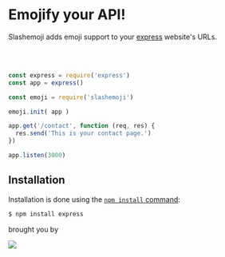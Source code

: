 
# Emojify your API!

  

 Slashemoji adds emoji support to your [express](http://expressjs.com/) website's URLs.


  <br>
  <br>

```js
const express = require('express')
const app = express()

const emoji = require('slashemoji')

emoji.init( app )

app.get('/contact', function (req, res) {
  res.send('This is your contact page.')
})

app.listen(3000)
```

## Installation

Installation is done using the
[`npm install` command](https://docs.npmjs.com/getting-started/installing-npm-packages-locally):

```bash
$ npm install express
```


  brought you by
  
  <a href="https://www.boardme.app/">
    <img style="width="100px;" src="https://www.boardme.app/public/img/boardme-blue.svg">
  </a>

